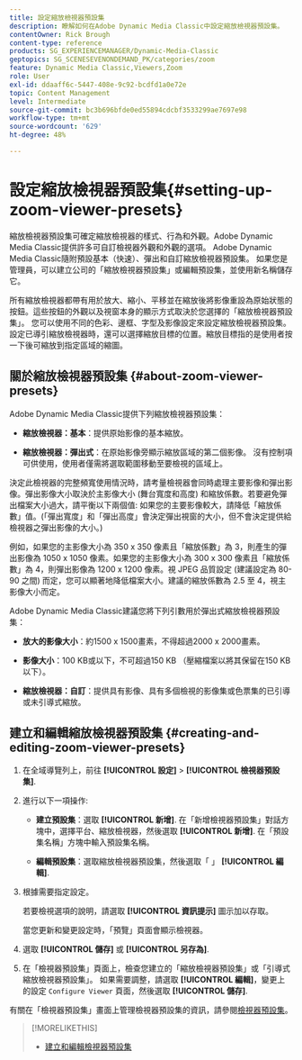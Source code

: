 ```yaml
---
title: 設定縮放檢視器預設集
description: 瞭解如何在Adobe Dynamic Media Classic中設定縮放檢視器預設集。
contentOwner: Rick Brough
content-type: reference
products: SG_EXPERIENCEMANAGER/Dynamic-Media-Classic
geptopics: SG_SCENESEVENONDEMAND_PK/categories/zoom
feature: Dynamic Media Classic,Viewers,Zoom
role: User
exl-id: ddaaff6c-5447-408e-9c92-bcdfd1a0e72e
topic: Content Management
level: Intermediate
source-git-commit: bc3b696bfde0ed55894cdcbf3533299ae7697e98
workflow-type: tm+mt
source-wordcount: '629'
ht-degree: 48%

---
```


# 設定縮放檢視器預設集{#setting-up-zoom-viewer-presets}

縮放檢視器預設集可確定縮放檢視器的樣式、行為和外觀。Adobe Dynamic Media Classic提供許多可自訂檢視器外觀和外觀的選項。 Adobe Dynamic Media Classic隨附預設基本（快速）、彈出和自訂縮放檢視器預設集。 如果您是管理員，可以建立公司的「縮放檢視器預設集」或編輯預設集，並使用新名稱儲存它。

所有縮放檢視器都帶有用於放大、縮小、平移並在縮放後將影像重設為原始狀態的按鈕。這些按鈕的外觀以及視窗本身的顯示方式取決於您選擇的「縮放檢視器預設集」。 您可以使用不同的色彩、邊框、字型及影像設定來設定縮放檢視器預設集。設定已導引縮放檢視器時，還可以選擇縮放目標的位置。縮放目標指的是使用者按一下後可縮放到指定區域的縮圖。

## 關於縮放檢視器預設集 {#about-zoom-viewer-presets}

Adobe Dynamic Media Classic提供下列縮放檢視器預設集：

* **縮放檢視器：基本**：提供原始影像的基本縮放。

* **縮放檢視器：彈出式**：在原始影像旁顯示縮放區域的第二個影像。 沒有控制項可供使用，使用者僅需將選取範圍移動至要檢視的區域上。

決定此檢視器的完整頻寬使用情況時，請考量檢視器會同時處理主要影像和彈出影像。彈出影像大小取決於主影像大小 (舞台寬度和高度) 和縮放係數。若要避免彈出檔案大小過大，請平衡以下兩個值: 如果您的主要影像較大，請降低「縮放係數」值。(「彈出寬度」和「彈出高度」會決定彈出視窗的大小，但不會決定提供給檢視器之彈出影像的大小。)

例如，如果您的主影像大小為 350 x 350 像素且「縮放係數」為 3，則產生的彈出影像為 1050 x 1050 像素。如果您的主影像大小為 300 x 300 像素且「縮放係數」為 4，則彈出影像為 1200 x 1200 像素。視 JPEG 品質設定 (建議設定為 80-90 之間) 而定，您可以顯著地降低檔案大小。建議的縮放係數為 2.5 至 4，視主影像大小而定。

Adobe Dynamic Media Classic建議您將下列引數用於彈出式縮放檢視器預設集：

* **放大的影像大小**：約1500 x 1500畫素，不得超過2000 x 2000畫素。

* **影像大小**：100 KB或以下，不可超過150 KB （壓縮檔案以將其保留在150 KB以下）。

* **縮放檢視器：自訂**：提供具有影像、具有多個檢視的影像集或色票集的已引導或未引導式縮放。

## 建立和編輯縮放檢視器預設集 {#creating-and-editing-zoom-viewer-presets}

1. 在全域導覽列上，前往 **[!UICONTROL 設定]** > **[!UICONTROL 檢視器預設集]**.
1. 進行以下一項操作:

   * **建立預設集**：選取 **[!UICONTROL 新增]**. 在「新增檢視器預設集」對話方塊中，選擇平台、縮放檢視器，然後選取 **[!UICONTROL 新增]**. 在「預設集名稱」方塊中輸入預設集名稱。

   * **編輯預設集**：選取縮放檢視器預設集，然後選取「 」 **[!UICONTROL 編輯]**.

1. 根據需要指定設定。

   若要檢視選項的說明，請選取 **[!UICONTROL 資訊提示]** 圖示加以存取。

   當您更新和變更設定時，「預覽」頁面會顯示檢視器。

1. 選取 **[!UICONTROL 儲存]** 或 **[!UICONTROL 另存為]**.
1. 在「檢視器預設集」頁面上，檢查您建立的「縮放檢視器預設集」或「引導式縮放檢視器預設集」。 如果需要調整，請選取 **[!UICONTROL 編輯]**，變更上的設定 `Configure Viewer` 頁面，然後選取 **[!UICONTROL 儲存]**.

有關在「檢視器預設集」畫面上管理檢視器預設集的資訊，請參閱[檢視器預設集](application-setup.md#viewer_presets)。

>[!MORELIKETHIS]
>
>* [建立和編輯檢視器預設集](application-setup.md#adding_and_editing_viewer_presets)
